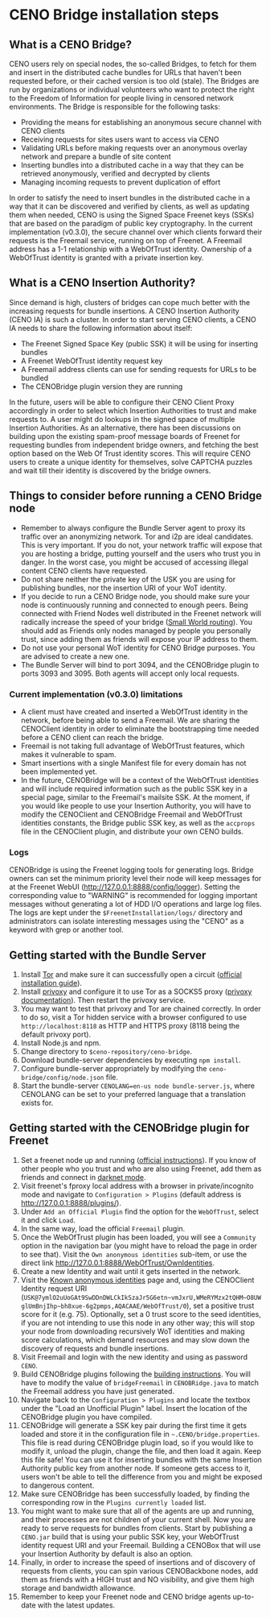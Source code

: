 # CENO Bridge installation steps

## What is a CENO Bridge?
CENO users rely on special nodes, the so-called Bridges, to fetch for them and insert in the
distributed cache bundles for URLs that haven't been requested before, or their cached version
is too old (stale). The Bridges are run by organizations or individual volunteers who want to
protect the right to the Freedom of Information for people living in censored network environments.
The Bridge is responsible for the following tasks:

  * Providing the means for establishing an anonymous secure channel with CENO clients
  * Receiving requests for sites users want to access via CENO
  * Validating URLs before making requests over an anonymous overlay network and prepare a bundle of site content
  * Inserting bundles into a distributed cache in a way that they can be retrieved anonymously, verified and decrypted by clients
  * Managing incoming requests to prevent duplication of effort

In order to satisfy the need to insert bundles in the distributed cache in a way that it can
be discovered and verified by clients, as well as updating them when needed, CENO is using the
Signed Space Freenet keys (SSKs) that are based on the paradigm of public key cryptography.
In the current implementation (v0.3.0), the secure channel over which clients forward their
requests is the Freemail service, running on top of Freenet. A Freemail address has a 1-1
relationship with a WebOfTrust identity. Ownership of a WebOfTrust identity is granted with a
private insertion key.


## What is a CENO Insertion Authority?
Since demand is high, clusters of bridges can cope much better with the increasing requests
for bundle insertions. A CENO Insertion Authority (CENO IA) is such a cluster. In order to
start serving CENO clients, a CENO IA needs to share the following information about itself:

  * The Freenet Signed Space Key (public SSK) it will be using for inserting bundles
  * A Freenet WebOfTrust identity request key
  * A Freemail address clients can use for sending requests for URLs to be bundled
  * The CENOBridge plugin version they are running

In the future, users will be able to configure their CENO Client Proxy accordingly in order
to select which Insertion Authorities to trust and make requests to. A user might do lookups
in the signed space of multiple Insertion Authorities. As an alternative, there has been
discussions on building upon the existing spam-proof message boards of Freenet for
requesting bundles from independent bridge owners, and fetching the best option based on
the Web Of Trust identity scores. This will require CENO users to create a unique identity
for themselves, solve CAPTCHA puzzles and wait till their identity is discovered by the
bridge owners.


## Things to consider before running a CENO Bridge node
  * Remember to always configure the Bundle Server agent to proxy its traffic over an
    anonymizing network. Tor and i2p are ideal candidates. This is very important. If
    you do not, your network traffic will expose that you are hosting a bridge, putting
    yourself and the users who trust you in danger. In the worst case, you might be accused of
    accessing illegal content CENO clients have requested.
  * Do not share neither the private key of the USK you are using for publishing bundles,
    nor the insertion URI of your WoT identity.
  * If you decide to run a CENO Bridge node, you should make sure your node is continuously
    running and connected to enough peers. Being connected with Friend Nodes well distributed
    in the Freenet network will radically increase the speed of your bridge
    ([Small World routing](https://wiki.freenetproject.org/Small-world_topology)).
    You should add as Friends only nodes managed by people you personally trust, since adding
    them as friends will expose your IP address to them.
  * Do not use your personal WoT identity for CENO Bridge purposes. You are advised to create a new one.
  * The Bundle Server will bind to port 3094, and the CENOBridge plugin to ports 3093 and 3095.
    Both agents will accept only local requests.


### Current implementation (v0.3.0) limitations
  * A client must have created and inserted a WebOfTrust identity in the network, before being
    able to send a Freemail. We are sharing the CENOClient identity in order to eliminate the
    bootstrapping time needed before a CENO client can reach the bridge.
  * Freemail is not taking full advantage of WebOfTrust features, which makes it vulnerable to spam.
  * Smart insertions with a single Manifest file for every domain has not been implemented yet.
  * In the future, CENOBridge will be a context of the WebOfTrust identities and will include
    required information such as the public SSK key in a special page, similar to the Freemail's
    mailsite SSK. At the moment, if you would like people to use your Insertion Authority, you will have
    to modify the CENOClient and CENOBridge Freemail and WebOfTrust identities constants, the Bridge public
    SSK key, as well as the `accprops` file in the CENOClient plugin, and distribute your own CENO builds.


### Logs
CENOBridge is using the Freenet logging tools for generating logs. Bridge owners can set the minimum
priority level their node will keep messages for at the Freenet WebUI (<http://127.0.0.1:8888/config/logger>).
Setting the corresponding value to "WARNING" is recommended for logging important messages without generating
a lot of HDD I/O operations and large log files. The logs are kept under the `$FreenetInstallation/logs/`
directory and administrators can isolate interesting messages using the "CENO" as a keyword with grep or
another tool.


## Getting started with the Bundle Server
  1. Install [Tor](https://www.torproject.org/) and make sure it can successfully open a circuit ([official installation guide](https://www.torproject.org/docs/installguide.html.en)).
  2. Install [privoxy](http://www.privoxy.org/) and configure it to use Tor as a SOCKS5 proxy ([privoxy documentation](http://www.privoxy.org/faq/misc.html#TOR)). Then restart the privoxy service.
  3. You may want to test that privoxy and Tor are chained correctly. In order to do so, visit a Tor hidden service with a browser configured to use `http://localhost:8118` as HTTP and HTTPS proxy (8118 being the default privoxy port).
  4. Install Node.js and npm.
  5. Change directory to `$ceno-repository/ceno-bridge`.
  6. Download bundle-server dependencies by executing `npm install`.
  7. Configure bundle-server appropriately by modifying the `ceno-bridge/config/node.json` file.
  8. Start the bundle-server `CENOLANG=en-us node bundle-server.js`, where CENOLANG can be set to your preferred language that a translation exists for.


## Getting started with the CENOBridge plugin for Freenet
  1. Set a freenet node up and running
   ([official instructions](https://freenetproject.org/install.html)).
   If you know of other people who you trust and who are also using Freenet, add them as friends and connect
   in [darknet mode](https://freenetproject.org/connect.html).
  2. Visit freenet's fproxy local address with a browser in private/incognito mode and navigate to
   `Configuration > Plugins` (default address is <http://127.0.0.1:8888/plugins/>).
  3. Under `Add an Official Plugin` find the option for the `WebOfTrust`, select it and click `Load`.
  4. In the same way, load the official `Freemail` plugin.
  5. Once the WebOfTrust plugin has been loaded, you will see a `Community` option in the navigation bar
   (you might have to reload the page in order to see that). Visit the `Own anonymous identities` sub-item,
   or use the direct link <http://127.0.0.1:8888/WebOfTrust/OwnIdentities>.
  6. Create a new Identity and wait until it gets inserted in the network.
  7. Visit the [Known anonymous identities](http://127.0.0.1:8888/WebOfTrust/KnownIdentities) page and, using
   the CENOClient Identity request URI
   (`USK@7ymlO2uUoGAt9SwDDnDWLCkIkSzaJr5G6etn~vmJxrU,WMeRYMzx2tQHM~O8UWglUmBnjIhp~bh8xue-6g2pmps,AQACAAE/WebOfTrust/0`),
   set a positive trust score for it (e.g. 75). Optionally, set a 0 trust score to the seed identities, if you are
   not intending to use this node in any other way; this will stop your node from downloading recursively WoT
   identities and making score calculations, which demand resources and may slow down the discovery of requests
   and bundle insertions.
  7. Visit Freemail and login with the new identity and using as password `CENO`.
  8. Build CENOBridge plugins following the
   [building instructions](https://github.com/equalitie/ceno/blob/master/ceno-freenet/README.building.md).
   You will have to modify the value of `bridgeFreemail` in `CENOBRidge.java` to match the Freemail address you
   have just generated.
  9. Navigate back to the `Configuration > Plugins` and locate the textbox under the "Load an Unofficial Plugin" label.
   Insert the location of the CENOBridge plugin you have compiled.
  10. CENOBridge will generate a SSK key pair during the first time it gets loaded and store it in the configuration file
   in `~.CENO/bridge.properties`. This file is read during CENOBridge plugin load, so if you would like to modify it,
   unload the plugin, change the file, and then load it again. Keep this file safe! You can use it for inserting bundles
   with the same Insertion Authority public key from another node. If someone gets access to it, users won't be able to
   tell the difference from you and might be exposed to dangerous content.
  11. Make sure CENOBridge has been successfully loaded, by finding the corresponding row in the
   `Plugins currently loaded` list.
  12. You might want to make sure that all of the agents are up and running, and their processes are not children of
  your current shell. Now you are ready to serve requests for bundles from clients. Start by publishing a `CENO.jar` build that is using your public
  SSK key, your WebOfTrust identity request URI and your Freemail. Building a CENOBox that will use your Insertion
  Authority by default is also an option.
  13. Finally, in order to increase the speed of insertions and of discovery of requests from clients, you can spin
  various CENOBackbone nodes, add them as friends with a HIGH trust and NO visibility, and give them high storage
  and bandwidth allowance.
  14. Remember to keep your Freenet node and CENO bridge agents up-to-date with the latest updates.
